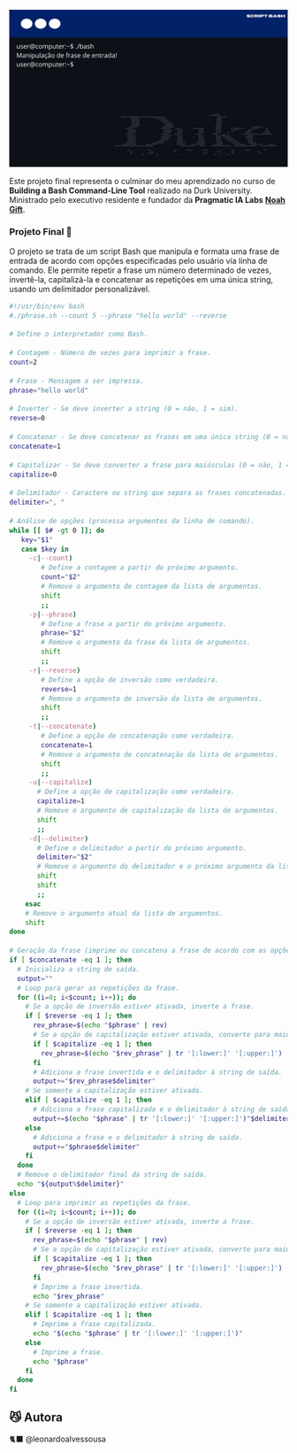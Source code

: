 ![BannerBash](https://raw.githubusercontent.com/leonardoalvessousa/Building-a-Bash-Command-Line-Tool/refs/heads/main/BannerBash.jpg)

Este projeto final representa o culminar do meu aprendizado no curso de **Building a Bash Command-Line Tool** realizado na Durk University. Ministrado pelo executivo residente e fundador da **Pragmatic IA Labs**  **[Noah Gift]( https://www.linkedin.com/in/noahgift/)**.

### Projeto  Final 🚀

O projeto se trata de um script Bash que manipula e formata uma frase de entrada de acordo com opções especificadas pelo usuário via linha de comando. Ele permite repetir a frase um número determinado de vezes, invertê-la, capitalizá-la e concatenar as repetições em uma única string, usando um delimitador personalizável.

```Bash Command-Line
#!/usr/bin/env bash
#./phrase.sh --count 5 --phrase "hello world" --reverse

# Define o interpretador como Bash.

# Contagem - Número de vezes para imprimir a frase.
count=2

# Frase - Mensagem a ser impressa.
phrase="hello world"

# Inverter - Se deve inverter a string (0 = não, 1 = sim).
reverse=0

# Concatenar - Se deve concatenar as frases em uma única string (0 = não, 1 = sim).
concatenate=1

# Capitalizar - Se deve converter a frase para maiúsculas (0 = não, 1 = sim).
capitalize=0

# Delimitador - Caractere ou string que separa as frases concatenadas.
delimiter=", "

# Análise de opções (processa argumentos da linha de comando).
while [[ $# -gt 0 ]]; do
   key="$1"
   case $key in
     -c|--count)
        # Define a contagem a partir do próximo argumento.
        count="$2"
        # Remove o argumento de contagem da lista de argumentos.
        shift
        ;;
     -p|--phrase)
        # Define a frase a partir do próximo argumento.
        phrase="$2"
        # Remove o argumento da frase da lista de argumentos.
        shift
        ;;
     -r|--reverse)
        # Define a opção de inversão como verdadeira.
        reverse=1
        # Remove o argumento de inversão da lista de argumentos.
        shift
        ;;
     -t|--concatenate)
        # Define a opção de concatenação como verdadeira.
        concatenate=1
        # Remove o argumento de concatenação da lista de argumentos.
        shift
        ;;
     -u|--capitalize)
       # Define a opção de capitalização como verdadeira.
       capitalize=1
       # Remove o argumento de capitalização da lista de argumentos.
       shift
       ;; 
     -d|--delimiter)
       # Define o delimitador a partir do próximo argumento.
       delimiter="$2"
       # Remove o argumento do delimitador e o próximo argumento da lista.
       shift
       shift
       ;;                      
    esac
    # Remove o argumento atual da lista de argumentos.
    shift
done

# Geração da frase (imprime ou concatena a frase de acordo com as opções).
if [ $concatenate -eq 1 ]; then
  # Inicializa a string de saída.
  output=""
  # Loop para gerar as repetições da frase.
  for ((i=0; i<$count; i++)); do
    # Se a opção de inversão estiver ativada, inverte a frase.
    if [ $reverse -eq 1 ]; then
      rev_phrase=$(echo "$phrase" | rev)
      # Se a opção de capitalização estiver ativada, converte para maiúsculas.
      if [ $capitalize -eq 1 ]; then
        rev_phrase=$(echo "$rev_phrase" | tr '[:lower:]' '[:upper:]')
      fi
      # Adiciona a frase invertida e o delimitador à string de saída.
      output+="$rev_phrase$delimiter"
    # Se somente a capitalização estiver ativada.
    elif [ $capitalize -eq 1 ]; then
      # Adiciona a frase capitalizada e o delimitador à string de saída.
      output+=$(echo "$phrase" | tr '[:lower:]' '[:upper:]')"$delimiter"
    else
      # Adiciona a frase e o delimitador à string de saída.
      output+="$phrase$delimiter"
    fi
  done
  # Remove o delimitador final da string de saída.
  echo "${output%$delimiter}" 
else
  # Loop para imprimir as repetições da frase.
  for ((i=0; i<$count; i++)); do
    # Se a opção de inversão estiver ativada, inverte a frase.
    if [ $reverse -eq 1 ]; then
      rev_phrase=$(echo "$phrase" | rev)
      # Se a opção de capitalização estiver ativada, converte para maiúsculas.
      if [ $capitalize -eq 1 ]; then
        rev_phrase=$(echo "$rev_phrase" | tr '[:lower:]' '[:upper:]')
      fi
      # Imprime a frase invertida.
      echo "$rev_phrase"
    # Se somente a capitalização estiver ativada.
    elif [ $capitalize -eq 1 ]; then
      # Imprime a frase capitalizada.
      echo "$(echo "$phrase" | tr '[:lower:]' '[:upper:]')"
    else
      # Imprime a frase.
      echo "$phrase"
    fi
  done
fi
```

## 😼 Autora 

 🐈‍⬛ @leonardoalvessousa
